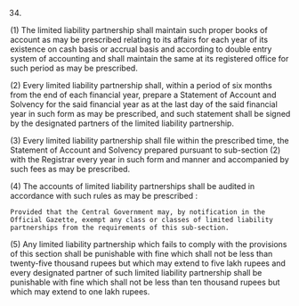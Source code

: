34.
(1) The limited liability partnership shall maintain such proper books of account as may be prescribed relating to its affairs for each year of its existence on cash basis or accrual basis and according to double entry system of accounting and shall maintain the same at its registered office for such period as may be prescribed.

(2) Every limited liability partnership shall, within a period of six months from the end of each financial year, prepare a Statement of Account and Solvency for the said financial year as at the last day of the said financial year in such form as may be prescribed, and such statement shall be signed by the designated partners of the limited liability partnership.

(3) Every limited liability partnership shall file within the prescribed time, the Statement of Account and Solvency prepared pursuant to sub-section (2) with the Registrar every year in such form and manner and accompanied by such fees as may be prescribed.

(4) The accounts of limited liability partnerships shall be audited in accordance with such rules as may be prescribed :

    Provided that the Central Government may, by notification in the Official Gazette, exempt any class or classes of limited liability partnerships from the requirements of this sub-section.

(5) Any limited liability partnership which fails to comply with the provisions of this section shall be punishable with fine which shall not be less than twenty-five thousand rupees but which may extend to five lakh rupees and every designated partner of such limited liability partnership shall be punishable with fine which shall not be less than ten thousand rupees but which may extend to one lakh rupees.
